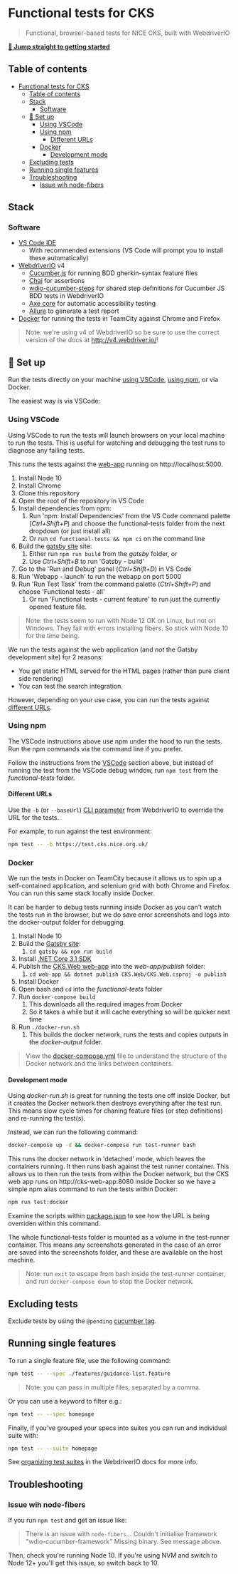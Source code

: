# Functional tests for CKS

> Functional, browser-based tests for NICE CKS, built with WebdriverIO

[**:rocket: Jump straight to getting started**](#rocket-set-up)

## Table of contents

- [Functional tests for CKS](#functional-tests-for-cks)
	- [Table of contents](#table-of-contents)
	- [Stack](#stack)
		- [Software](#software)
	- [:rocket: Set up](#rocket-set-up)
		- [Using VSCode](#using-vscode)
		- [Using npm](#using-npm)
			- [Different URLs](#different-urls)
		- [Docker](#docker)
			- [Development mode](#development-mode)
	- [Excluding tests](#excluding-tests)
	- [Running single features](#running-single-features)
	- [Troubleshooting](#troubleshooting)
		- [Issue wih node-fibers](#issue-wih-node-fibers)

## Stack

### Software

- [VS Code IDE](https://code.visualstudio.com/)
  - With recommended extensions (VS Code will prompt you to install these automatically)
- [WebdriverIO](http://v4.webdriver.io/) v4
  - [Cucumber.js](https://github.com/cucumber/cucumber-js) for running BDD gherkin-syntax feature files
  - [Chai](https://www.chaijs.com/) for assertions
  - [wdio-cucumber-steps](https://github.com/nice-digital/wdio-cucumber-steps) for shared step definitions for Cucumber JS BDD tests in WebdriverIO
  - [Axe core](https://github.com/dequelabs/axe-core) for automatic accessibility testing
  - [Allure](https://docs.qameta.io/allure/) to generate a test report
- [Docker](https://www.docker.com/) for running the tests in TeamCity against Chrome and Firefox

> Note: we're using v4 of WebdriverIO so be sure to use the correct version of the docs at http://v4.webdriver.io/!

## :rocket: Set up

Run the tests directly on your machine [using VSCode](#using-vscode), [using npm](#using-npm), or via Docker.

The easiest way is via VSCode:

### Using VSCode

Using VSCode to run the tests will launch browsers on your local machine to run the tests. This is useful for watching and debugging the test runs to diagnose any failing tests.

This runs the tests against the [web-app](../web-app/) running on http://localhost:5000.

1. Install Node 10
2. Install Chrome
3. Clone this repository
4. Open the root of the repository in VS Code
5. Install dependencies from npm:
   1. Run 'npm: Install Dependencies' from the VS Code command palette (_Ctrl+Shift+P_) and choose the functional-tests folder from the next dropdown (or just install all)
   2. Or run `cd functional-tests && npm ci` on the command line
6. Build the [gatsby site](../gatsby/) site:
   1. Either run `npm run build` from the _gatsby_ folder, or
   2. Use _Ctrl+Shift+B_ to run 'Gatsby - build'
7. Go to the 'Run and Debug' panel (_Ctrl+Shift+D_) in VS Code
8. Run 'Webapp - launch' to run the webapp on port 5000
9. Run 'Run Test Task' from the command palette (_Ctrl+Shift+P_) and choose 'Functional tests - all'
   1. Or run 'Functional tests - current feature' to run just the currently opened feature file.

> Note: the tests seem to run with Node 12 OK on Linux, but not on Windows. They fail with errors installing fibers. So stick with Node 10 for the time being.

We run the tests against the web application (and _not_ the Gatsby development site) for 2 reasons:

- You get static HTML served for the HTML pages (rather than pure client side rendering)
- You can test the search integration.

However, depending on your use case, you can run the tests against [different URLs](#different-urls).

### Using npm

The VSCode instructions above use npm under the hood to run the tests. Run the npm commands via the command line if you prefer.

Follow the instructions from the [VSCode](#using-vscode) section above, but instead of running the test from the VSCode debug window, run `npm test` from the _functional-tests_ folder.

#### Different URLs

Use the `-b` (or `--baseUrl`) [CLI parameter](http://v4.webdriver.io/guide/testrunner/gettingstarted.html) from WebdriverIO to override the URL for the tests.

For example, to run against the test environment:

```sh
npm test -- -b https://test.cks.nice.org.uk/
```

### Docker

We run the tests in Docker on TeamCity because it allows us to spin up a self-contained application, and selenium grid with both Chrome and Firefox. You can run this same stack locally inside Docker.

It can be harder to debug tests running inside Docker as you can't watch the tests run in the browser, but we do save error screenshots and logs into the docker-output folder for debugging.

1. Install Node 10
2. Build the [Gatsby site](../gatsby/):
   1. `cd gatsby && npm run build`
3. Install [.NET Core 3.1 SDK](https://dotnet.microsoft.com/download)
4. Publish the [CKS.Web web-app](../web-app/) into the _web-app/publish_ folder:
   1. `cd web-app && dotnet publish CKS.Web/CKS.Web.csproj -o publish`
5. Install Docker
6. Open bash and `cd` into the _functional-tests_ folder
7. Run `docker-compose build`
   1. This downloads all the required images from Docker
   2. So it takes a while but it will cache everything so will be quicker next time
8. Run `./docker-run.sh`
   1. This builds the docker network, runs the tests and copies outputs in the _docker-output_ folder.

> View the [docker-compose.yml](docker-compose.yml) file to understand the structure of the Docker network and the links between containers.

#### Development mode

Using _docker-run.sh_ is great for running the tests one off inside Docker, but it creates the Docker network then destroys everything after the test run. This means slow cycle times for chaning feature files (or step definitions) and re-running the test(s).

Instead, we can run the following command:

```sh
docker-compose up -d && docker-compose run test-runner bash
```

This runs the docker network in 'detached' mode, which leaves the containers running. It then runs bash against the test runner container. This allows us to then run the tests from within the Docker network, but the CKS web app runs on http://cks-web-app:8080 inside Docker so we have a simple npm alias command to run the tests within Docker:

```sh
npm run test:docker
```

Examine the scripts within [package.json](package.json) to see how the URL is being overriden within this command.

The whole functional-tests folder is mounted as a volume in the test-runner container. This means any screenshots generated in the case of an error are saved into the screenshots folder, and these are available on the host machine.

> Note: run `exit` to escape from bash inside the test-runner container, and run `docker-compose down` to stop the Docker network.

## Excluding tests

Exclude tests by using the `@pending` [cucumber tag](https://github.com/cucumber/cucumber/wiki/Tags).

## Running single features

To run a single feature file, use the following command:

```sh
npm test -- --spec ./features/guidance-list.feature
```

> Note: you can pass in multiple files, separated by a comma.

Or you can use a keyword to filter e.g.:

```sh
npm test -- --spec homepage
```

Finally, if you've grouped your specs into suites you can run and individual suite with:

```sh
npm test -- --suite homepage
```

See [organizing test suites](http://v4.webdriver.io/guide/testrunner/organizesuite.html) in the WebdriverIO docs for more info.

## Troubleshooting

### Issue wih node-fibers

If you run `npm test` and get an issue like:

> There is an issue with `node-fibers`... Couldn't initialise framework "wdio-cucumber-framework" Missing binary. See message above.

Then, check you're running Node 10. If you're using NVM and switch to Node 12+ you'll get this issue, so switch back to 10.
